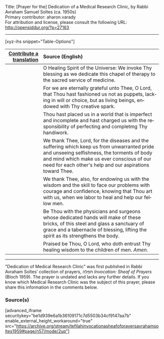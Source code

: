 <html>
<head></head>
<body>
Title: [Prayer for the] Dedication of a Medical Research Clinic, by Rabbi Avraham Samuel Soltes (ca. 1950s)<br />
Primary contributor: aharon.varady<br />
For attribution and license, please consult the following URL: <a href="http://opensiddur.org/?p=27163">http://opensiddur.org/?p=27163</a>
<p />
<hr />

[xyz-ihs snippet="Table-Options"]<table style="margin-left: auto; margin-right: auto;" class="draggable">
<thead><tr><th id="x" style="text-align: right;"><a href="/translate/" target="_blank" rel="noopener">Contribute a translation</a></th><th style="text-align: left;">Source (English)</th></tr></thead>
<tbody>
<tr><td style="vertical-align:top;">
<div class="liturgy" lang="he">

</span></div></td>
 
<td style="vertical-align:top;">
<div class="english" lang="en">
O Healing Spirit of the Universe:
We invoke Thy blessing
as we dedicate
this chapel of therapy
to the sacred service
of medicine.
</div></td></tr>


<tr><td style="vertical-align:top;">
<div class="liturgy" lang="he">

</span></div></td>
 
<td style="vertical-align:top;">
<div class="english" lang="en">
For
we are eternally grateful
unto Thee,
O Lord,
that Thou hast fashioned us
not as puppets,
lacking in will or choice,
but as living beings,
endowed
with Thy creative spark.
</div></td></tr>


<tr><td style="vertical-align:top;">
<div class="liturgy" lang="he">

</span></div></td>
 
<td style="vertical-align:top;">
<div class="english" lang="en">
Thou hast placed us
in a world that is imperfect
and incomplete
and hast charged us
with the responsibility
of perfecting and completmg
Thy handiwork.
</div></td></tr>


<tr><td style="vertical-align:top;">
<div class="liturgy" lang="he">

</span></div></td>
 
<td style="vertical-align:top;">
<div class="english" lang="en">
We thank Thee,
Lord,
for the diseases
and the suffering
which keep us
from unwarranted pride
and unseeing selfishness,
the torments of body and mind
which make us ever conscious
of our need for each other's help
and our aspirations
toward Thee.
</div></td></tr>


<tr><td style="vertical-align:top;">
<div class="liturgy" lang="he">

</span></div></td>
 
<td style="vertical-align:top;">
<div class="english" lang="en">
We thank Thee,
also,
for endowing us
with the wisdom
and the skill
to face our problems
with courage and confidence,
knowing
that Thou art with us,
when we labor
to heal and help
our fellow men.
</div></td></tr>


<tr><td style="vertical-align:top;">
<div class="liturgy" lang="he">

</span></div></td>
 
<td style="vertical-align:top;">
<div class="english" lang="en">
Be Thou
with the physicians and surgeons
whose dedicated hands
will make
of these bricks,
of this steel and glass
a sanctuary of grace
and a tabernacle of blessing,
lifting the spirit
as its strengthens the body.
</div></td></tr>


<tr><td style="vertical-align:top;">
<div class="liturgy" lang="he">

</span></div></td>
 
<td style="vertical-align:top;">
<div class="english" lang="en">
Praised be Thou,
O Lord,
who doth entrust Thy healing wisdom
to the children of men.
<em>Amen</em>.
</div></td></tr>
</tbody></table>

<hr />

"Dedication of Medical Research Clinic" was first published in Rabbi Avraham Soltes’ collection of prayers, תפלה <em>Invocation: Sheaf of Prayers</em> (Bloch 1959). The prayer is undated and lacks any further details. If you know which Medical Research Clinic was the subject of this prayer, please share this information in the comments below.

<h3>Source(s)</h3>

[advanced_iframe securitykey="be1d939e6a1b36109171c7d5503b34cf9147aa7b" enable_external_height_workaround="true" src="https://archive.org/stream/tefilahinvocationasheafofprayersavrahamsoltes1959#page/n57/mode/2up"]
</body>
</html>
